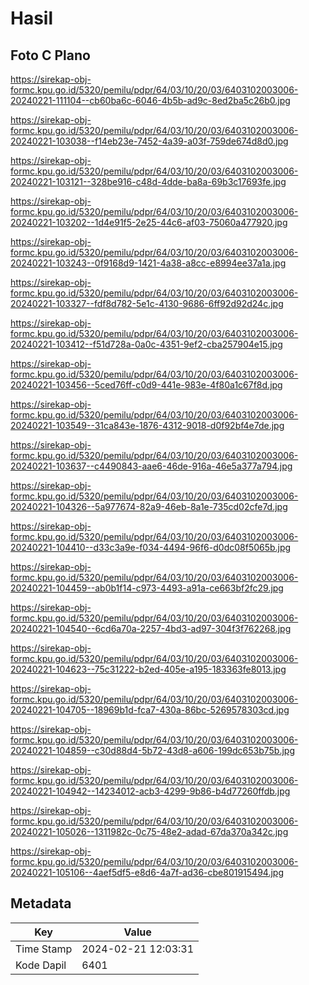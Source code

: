 # Hasil

## Foto C Plano

https://sirekap-obj-formc.kpu.go.id/5320/pemilu/pdpr/64/03/10/20/03/6403102003006-20240221-111104--cb60ba6c-6046-4b5b-ad9c-8ed2ba5c26b0.jpg

https://sirekap-obj-formc.kpu.go.id/5320/pemilu/pdpr/64/03/10/20/03/6403102003006-20240221-103038--f14eb23e-7452-4a39-a03f-759de674d8d0.jpg

https://sirekap-obj-formc.kpu.go.id/5320/pemilu/pdpr/64/03/10/20/03/6403102003006-20240221-103121--328be916-c48d-4dde-ba8a-69b3c17693fe.jpg

https://sirekap-obj-formc.kpu.go.id/5320/pemilu/pdpr/64/03/10/20/03/6403102003006-20240221-103202--1d4e91f5-2e25-44c6-af03-75060a477920.jpg

https://sirekap-obj-formc.kpu.go.id/5320/pemilu/pdpr/64/03/10/20/03/6403102003006-20240221-103243--0f9168d9-1421-4a38-a8cc-e8994ee37a1a.jpg

https://sirekap-obj-formc.kpu.go.id/5320/pemilu/pdpr/64/03/10/20/03/6403102003006-20240221-103327--fdf8d782-5e1c-4130-9686-6ff92d92d24c.jpg

https://sirekap-obj-formc.kpu.go.id/5320/pemilu/pdpr/64/03/10/20/03/6403102003006-20240221-103412--f51d728a-0a0c-4351-9ef2-cba257904e15.jpg

https://sirekap-obj-formc.kpu.go.id/5320/pemilu/pdpr/64/03/10/20/03/6403102003006-20240221-103456--5ced76ff-c0d9-441e-983e-4f80a1c67f8d.jpg

https://sirekap-obj-formc.kpu.go.id/5320/pemilu/pdpr/64/03/10/20/03/6403102003006-20240221-103549--31ca843e-1876-4312-9018-d0f92bf4e7de.jpg

https://sirekap-obj-formc.kpu.go.id/5320/pemilu/pdpr/64/03/10/20/03/6403102003006-20240221-103637--c4490843-aae6-46de-916a-46e5a377a794.jpg

https://sirekap-obj-formc.kpu.go.id/5320/pemilu/pdpr/64/03/10/20/03/6403102003006-20240221-104326--5a977674-82a9-46eb-8a1e-735cd02cfe7d.jpg

https://sirekap-obj-formc.kpu.go.id/5320/pemilu/pdpr/64/03/10/20/03/6403102003006-20240221-104410--d33c3a9e-f034-4494-96f6-d0dc08f5065b.jpg

https://sirekap-obj-formc.kpu.go.id/5320/pemilu/pdpr/64/03/10/20/03/6403102003006-20240221-104459--ab0b1f14-c973-4493-a91a-ce663bf2fc29.jpg

https://sirekap-obj-formc.kpu.go.id/5320/pemilu/pdpr/64/03/10/20/03/6403102003006-20240221-104540--6cd6a70a-2257-4bd3-ad97-304f3f762268.jpg

https://sirekap-obj-formc.kpu.go.id/5320/pemilu/pdpr/64/03/10/20/03/6403102003006-20240221-104623--75c31222-b2ed-405e-a195-183363fe8013.jpg

https://sirekap-obj-formc.kpu.go.id/5320/pemilu/pdpr/64/03/10/20/03/6403102003006-20240221-104705--18969b1d-fca7-430a-86bc-5269578303cd.jpg

https://sirekap-obj-formc.kpu.go.id/5320/pemilu/pdpr/64/03/10/20/03/6403102003006-20240221-104859--c30d88d4-5b72-43d8-a606-199dc653b75b.jpg

https://sirekap-obj-formc.kpu.go.id/5320/pemilu/pdpr/64/03/10/20/03/6403102003006-20240221-104942--14234012-acb3-4299-9b86-b4d77260ffdb.jpg

https://sirekap-obj-formc.kpu.go.id/5320/pemilu/pdpr/64/03/10/20/03/6403102003006-20240221-105026--1311982c-0c75-48e2-adad-67da370a342c.jpg

https://sirekap-obj-formc.kpu.go.id/5320/pemilu/pdpr/64/03/10/20/03/6403102003006-20240221-105106--4aef5df5-e8d6-4a7f-ad36-cbe801915494.jpg


## Metadata

| Key        | Value               |
| ---------- | ------------------- |
| Time Stamp | 2024-02-21 12:03:31 |
| Kode Dapil | 6401                |



